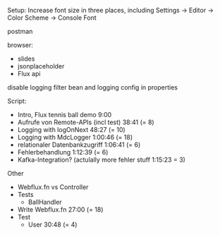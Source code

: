 Setup:
Increase font size in three places, including
Settings -> Editor -> Color Scheme -> Console Font

postman

browser:
- slides
- jsonplaceholder
- Flux api

disable logging filter bean and logging config in properties


Script:
- Intro, Flux tennis ball demo 9:00
- Aufrufe von Remote-APIs (incl test) 38:41 (= 8)
- Logging with logOnNext 48:27 (= 10)
- Logging with MdcLogger 1:00:46 (= 18)
- relationaler Datenbankzugriff 1:06:41 (= 6)
- Fehlerbehandlung 1:12:39 (= 6)
- Kafka-Integration? (actulally more fehler stuff 1:15:23 = 3)

Other
- Webflux.fn vs Controller
- Tests
  - BallHandler
- Write Webflux.fn 27:00 (= 18)
- Test
  - User 30:48 (= 4)
